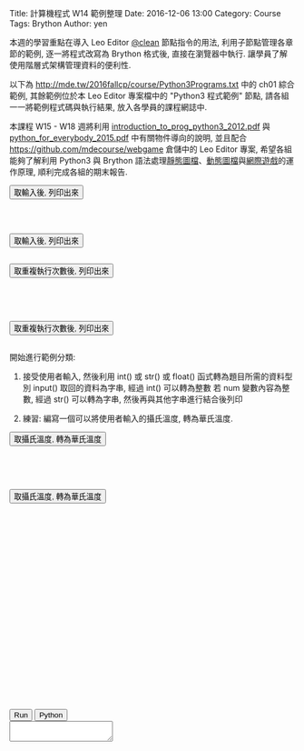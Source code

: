 Title: 計算機程式 W14 範例整理
Date: 2016-12-06 13:00
Category: Course
Tags: Brython
Author: yen

本週的學習重點在導入 Leo Editor <a href="http://leoeditor.com/tutorial-programming.html">@clean</a> 節點指令的用法, 利用子節點管理各章節的範例, 逐一將程式改寫為 Brython 格式後, 直接在瀏覽器中執行. 讓學員了解使用階層式架構管理資料的便利性.

<!-- PELICAN_END_SUMMARY -->

以下為 <a href="http://mde.tw/2016fallcp/course/Python3Programs.txt">http://mde.tw/2016fallcp/course/Python3Programs.txt</a> 中的 ch01 綜合範例, 其餘範例位於本 Leo Editor 專案檔中的 "Python3 程式範例" 節點, 請各組一一將範例程式碼與執行結果, 放入各學員的課程網誌中.

本課程 W15 - W18 週將利用 <a href="./../course/introduction_to_prog_python3_2012.pdf">introduction_to_prog_python3_2012.pdf</a> 與 <a href="./../course/python_for_everybody_2015.pdf">python_for_everybody_2015.pdf</a> 中有關物件導向的說明, 並且配合 <a href="https://github.com/mdecourse/webgame">https://github.com/mdecourse/webgame</a> 倉儲中的 Leo Editor 專案, 希望各組能夠了解利用 Python3 與 Brython 語法處理<a href="http://mde.tw/webgame/bs.html">靜態圖檔</a>、<a href="http://mde.tw/webgame/bunny.html">動態圖檔</a>與<a href="http://mde.tw/webgame/spacewar.html">網際遊戲</a>的運作原理, 順利完成各組的期末報告.

<!-- 導入 Brython 標準程式庫 -->

<script type="text/javascript" 
    src="https://cdn.rawgit.com/brython-dev/brython/master/www/src/brython_dist.js">
</script>

<!-- 啟動 Brython -->
<script>
window.onload=function(){
brython(1);
}
</script>
<!-- ch01 基本的列印與輸入函式 -->
<script type="text/python3">
from browser import document
from browser import alert

'''
    # 利用 input() 取得使用者輸入, 然後進行資料處理或運算後, 列出結果
    #01-01.py
    print ("Hello World!")
    #01-02.py
    thetext = input("Enter some text ")
    print ("This is what you entered:")
    print (thetext)
    #01-03.py
    # Note that \n within quote marks forces a new line to be printed
    thetext = input("Enter some text\n")
    print ("This is what you entered:")
    print (thetext)
    #01-04.py
    prompt  = "Enter a some text "
    thetext = input(prompt)
    print ("This is what you entered:")
    print (thetext)
'''

def get_input(ev):
    the_input= input("請輸入")
    alert("輸入為:"+str(the_input))

document['ch01'].bind('click',get_input)
</script>
<button id="ch01">取輸入後, 列印出來</button>

<pre class="brush: python">
<script type="text/python3">
from browser import document
from browser import alert

def get_input(ev):
    the_input= input("請輸入")
    alert("輸入為:"+str(the_input))

document['ch01'].bind('click',get_input)
</script>
<button id="ch01">取輸入後, 列印出來</button>
</pre>
<!-- 重複迴圈與 input() 練習 -->

<div id="container"></div>
<script type="text/python3">
from browser import document as doc
from browser import html
container = doc['container']

def numPrint(ev):
    mystring = ""
    num = input("請輸入重複執行次數:")
    #for i in range(1, 11):
    for i in range(1, int(num)+1):
        mystring += str(i) + ": hello mde" + html.BR()
    container <= mystring

doc['w13'].bind('click',numPrint)
</script>
<button id="w13">取重複執行次數後, 列印出來</button>

<pre class="brush: python">
<div id="container"></div>
<script type="text/python3">
from browser import document as doc
from browser import html
# 利用 document 根據 div 標註 id 設為 container 變數
container = doc['container']

# 因為此函式與滑鼠互動, 需要 event 當作輸入
def numPrint(ev):
    mystring = ""
    num = input("請輸入重複執行次數:")
    #for i in range(1, 11):
    for i in range(1, int(num)+1):
        mystring += str(i) + ": hello mde" + html.BR()
    container <= mystring

# 與 id 為 'w13' 對應的 button 綁定, 且滑鼠 click 後, 呼叫 numPrint 函式執行
doc['w13'].bind('click',numPrint)
</script>
<button id="w13">取重複執行次數後, 列印出來</button>
</pre>

開始進行範例分類:

1. 接受使用者輸入, 然後利用 int() 或 str() 或 float() 函式轉為題目所需的資料型別
input() 取回的資料為字串, 經過 int() 可以轉為整數
若 num 變數內容為整數, 經過 str() 可以轉為字串, 然後再與其他字串進行結合後列印

2. 練習: 編寫一個可以將使用者輸入的攝氏溫度, 轉為華氏溫度.

<div id="temperature"></div>
<script type="text/python3">
from browser import document as doc
from browser import html
# 利用 document 根據 div 標註 id 設為 container 變數
container = doc['temperature']

# 因為此函式與滑鼠互動, 需要 event 當作輸入
def convTemp(event):
    mystring = ""
    cdegree = input("請輸入攝氏溫度:")
    fdegree = float(cdegree)*9/5 + 32
    output_string = "攝氏 " + str(cdegree) + "度=華氏 " + str(fdegree) + "度" + html.BR()
    container <= output_string

# 與 id 為 'w13-1' 對應的 button 綁定, 且滑鼠 click 後, 呼叫 convTemp 函式執行
doc['w13-1'].bind('click',convTemp)
</script>
<button id="w13-1">取攝氏溫度, 轉為華氏溫度</button>

<pre class="brush: python">
<div id="temperature"></div>
<script type="text/python3">
from browser import document as doc
from browser import html
# 利用 document 根據 div 標註 id 設為 container 變數
container = doc['temperature']

# 因為此函式與滑鼠互動, 需要 event 當作輸入
def convTemp(event):
    mystring = ""
    cdegree = input("請輸入攝氏溫度:")
    fdegree = float(cdegree)*9/5 + 32
    output_string = "攝氏 " + str(cdegree) + "度=華氏 " + str(fdegree) + "度" + html.BR()
    container <= output_string

# 與 id 為 'w13-1' 對應的 button 綁定, 且滑鼠 click 後, 呼叫 convTemp 函式執行
doc['w13-1'].bind('click',convTemp)
</script>
<button id="w13-1">取攝氏溫度, 轉為華氏溫度</button>
</pre>
<script src="./../ace/ace.js" type="text/javascript" charset="utf-8"></script>
<script src="./../ace/ext-language_tools.js" type="text/javascript" charset="utf-8"></script>
<script src="./../ace/mode-python3.js" type="text/javascript" charset="utf-8"></script>
<script src="./../ace/snippets/python.js" type="text/javascript" charset="utf-8"></script>

<script type="text/python3">
import sys
import time
import traceback
import javascript

from browser import document as doc, window, alert

has_ace = True
try:
    editor = window.ace.edit("editor")
    session = editor.getSession()
    session.setMode("ace/mode/python")

    editor.setOptions({
     'enableLiveAutocompletion': True,
     'enableSnippets': True,
     'highlightActiveLine': False,
     'highlightSelectedWord': True
    })
except:
    from browser import html
    editor = html.TEXTAREA(rows=20, cols=70)
    doc["editor"] <= editor
    def get_value(): return editor.value
    def set_value(x):editor.value = x
    editor.getValue = get_value
    editor.setValue = set_value
    has_ace = False

if hasattr(window, 'localStorage'):
    from browser.local_storage import storage
else:
    storage = None

def reset_src():
    if storage is not None and "py_src" in storage:
        editor.setValue(storage["py_src"])
    else:
        editor.setValue('for i in range(10):\n\tprint(i)')
    editor.scrollToRow(0)
    editor.gotoLine(0)

def reset_src_area():
    if storage and "py_src" in storage:
        editor.value = storage["py_src"]
    else:
        editor.value = 'for i in range(10):\n\tprint(i)'

class cOutput:

    def write(self, data):
        doc["console"].value += str(data)

    def flush(self):
        pass

#if "console" in doc:
sys.stdout = cOutput()
sys.stderr = cOutput()

def to_str(xx):
    return str(xx)

info = sys.implementation.version
doc['version'].text = 'Brython %s.%s.%s' % (info.major, info.minor, info.micro)

output = ''

def show_console(ev):
    doc["console"].value = output
    doc["console"].cols = 60
    doc["console"].rows = 10

# load a Python script
def load_script(evt):
    _name = evt.target.value + '?foo=%s' % time.time()
    editor.setValue(open(_name).read())

# run a script, in global namespace if in_globals is True
def run(*args):
    global output
    doc["console"].value = ''
    src = editor.getValue()
    if storage is not None:
       storage["py_src"] = src

    t0 = time.perf_counter()
    try:
        ns = {'__name__':'__main__'}
        exec(src, ns)
        state = 1
    except Exception as exc:
        traceback.print_exc(file=sys.stderr)
        state = 0
    output = doc["console"].value

    print('<completed in %6.2f ms>' % ((time.perf_counter() - t0) * 1000.0))
    return state

if has_ace:
    reset_src()
else:
    reset_src_area()
    
#doc["editor"] <= "test"

doc['run'].bind('click',run)
doc['show_console'].bind('click',show_console)
</script>

<div id="version"></div>
<br />
<div id="editor" style="width:600px;height:300px;"></div>
<br />
<button id="run">Run</button>
<button id="show_console">Python</button>
<div style="width:100%;height:100%;">
<textarea id="console" autocomplete="off"></textarea>
</div>
<script type="text/python3">
from browser import document
from browser import alert
</script>
